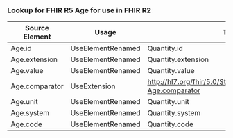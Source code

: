 ### Lookup for FHIR R5 Age for use in FHIR R2

| Source Element | Usage | Target |
| -------------- | ----- | ------ |
| Age.id | UseElementRenamed | Quantity.id |
| Age.extension | UseElementRenamed | Quantity.extension |
| Age.value | UseElementRenamed | Quantity.value |
| Age.comparator | UseExtension | http://hl7.org/fhir/5.0/StructureDefinition/extension-Age.comparator |
| Age.unit | UseElementRenamed | Quantity.unit |
| Age.system | UseElementRenamed | Quantity.system |
| Age.code | UseElementRenamed | Quantity.code |
